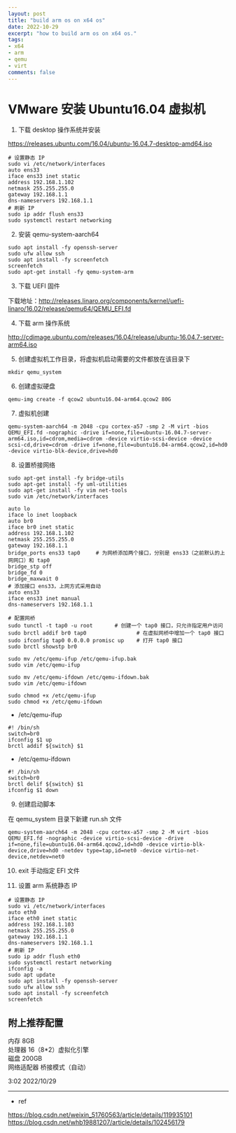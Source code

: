 ```yaml
---
layout: post
title: "build arm os on x64 os"
date: 2022-10-29
excerpt: "how to build arm os on x64 os."
tags:
- x64
- arm
- qemu
- virt
comments: false
---
```



# VMware 安装 Ubuntu16.04 虚拟机

1. 下载 desktop 操作系统并安装

https://releases.ubuntu.com/16.04/ubuntu-16.04.7-desktop-amd64.iso

```shell
# 设置静态 IP
sudo vi /etc/network/interfaces
auto ens33
iface ens33 inet static
address 192.168.1.102
netmask 255.255.255.0
gateway 192.168.1.1
dns-nameservers 192.168.1.1
# 刷新 IP
sudo ip addr flush ens33
sudo systemctl restart networking
```

2. 安装 qemu-system-aarch64

```shell
sudo apt install -fy openssh-server
sudo ufw allow ssh
sudo apt install -fy screenfetch
screenfetch
sudo apt-get install -fy qemu-system-arm
```

3. 下载 UEFI 固件

下载地址：http://releases.linaro.org/components/kernel/uefi-linaro/16.02/release/qemu64/QEMU_EFI.fd

4. 下载 arm 操作系统

http://cdimage.ubuntu.com/releases/16.04/release/ubuntu-16.04.7-server-arm64.iso

5. 创建虚拟机工作目录，将虚拟机启动需要的文件都放在该目录下

```shell
mkdir qemu_system
```

6. 创建虚拟硬盘

```shell
qemu-img create -f qcow2 ubuntu16.04-arm64.qcow2 80G
```

7. 虚拟机创建

```shell
qemu-system-aarch64 -m 2048 -cpu cortex-a57 -smp 2 -M virt -bios QEMU_EFI.fd -nographic -drive if=none,file=ubuntu-16.04.7-server-arm64.iso,id=cdrom,media=cdrom -device virtio-scsi-device -device scsi-cd,drive=cdrom -drive if=none,file=ubuntu16.04-arm64.qcow2,id=hd0 -device virtio-blk-device,drive=hd0
```

8. 设置桥接网络

```shell
sudo apt-get install -fy bridge-utils
sudo apt-get install -fy uml-utilities
sudo apt-get install -fy vim net-tools 
sudo vim /etc/network/interfaces

auto lo
iface lo inet loopback
auto br0
iface br0 inet static
address 192.168.1.102
netmask 255.255.255.0
gateway 192.168.1.1
bridge_ports ens33 tap0     # 为网桥添加两个接口，分别是 ens33（之前默认的上网网口）和 tap0
bridge_stp off
bridge_fd 0
bridge_maxwait 0
# 添加接口 ens33，上网方式采用自动
auto ens33
iface ens33 inet manual
dns-nameservers 192.168.1.1

# 配置网桥
sudo tunctl -t tap0 -u root       # 创建一个 tap0 接口，只允许指定用户访问
sudo brctl addif br0 tap0                # 在虚拟网桥中增加一个 tap0 接口
sudo ifconfig tap0 0.0.0.0 promisc up    # 打开 tap0 接口
sudo brctl showstp br0

sudo mv /etc/qemu-ifup /etc/qemu-ifup.bak
sudo vim /etc/qemu-ifup

sudo mv /etc/qemu-ifdown /etc/qemu-ifdown.bak
sudo vim /etc/qemu-ifdown

sudo chmod +x /etc/qemu-ifup
sudo chmod +x /etc/qemu-ifdown
```

- /etc/qemu-ifup

```
#! /bin/sh
switch=br0
ifconfig $1 up
brctl addif ${switch} $1
```

- /etc/qemu-ifdown

```
#! /bin/sh
switch=br0
brctl delif ${switch} $1
ifconfig $1 down
```

9. 创建启动脚本

在 qemu_system 目录下新建 run.sh 文件

```shell
qemu-system-aarch64 -m 2048 -cpu cortex-a57 -smp 2 -M virt -bios QEMU_EFI.fd -nographic -device virtio-scsi-device -drive if=none,file=ubuntu16.04-arm64.qcow2,id=hd0 -device virtio-blk-device,drive=hd0 -netdev type=tap,id=net0 -device virtio-net-device,netdev=net0
```

10. exit 手动指定 EFI 文件

11. 设置 arm 系统静态 IP

```shell
# 设置静态 IP
sudo vi /etc/network/interfaces
auto eth0
iface eth0 inet static
address 192.168.1.103
netmask 255.255.255.0
gateway 192.168.1.1
dns-nameservers 192.168.1.1
# 刷新 IP
sudo ip addr flush eth0
sudo systemctl restart networking
ifconfig -a
sudo apt update
sudo apt install -fy openssh-server
sudo ufw allow ssh
sudo apt install -fy screenfetch
screenfetch
```


## 附上推荐配置

内存 8GB  
处理器 16（8*2）虚拟化引擎  
磁盘 200GB  
网络适配器 桥接模式（自动）  

3:02 2022/10/29


---

- ref

https://blog.csdn.net/weixin_51760563/article/details/119935101
https://blog.csdn.net/whb19881207/article/details/102456179
